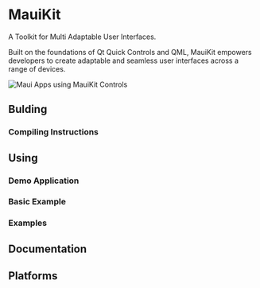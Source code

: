 # MauiKit
A Toolkit for Multi Adaptable User Interfaces.

Built on the foundations of Qt Quick Controls and QML, MauiKit empowers developers to create adaptable and seamless user interfaces across a range of devices. 


![Maui Apps using MauiKit Controls](https://invent.kde.org/maui/mauikit/-/raw/qt6-2/docs/pics/maui_apps.png)

## Bulding

### Compiling Instructions



## Using

### Demo Application

### Basic Example

### Examples



## Documentation




## Platforms




